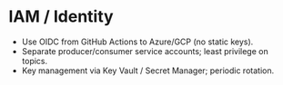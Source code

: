 # IAM / Identity
- Use OIDC from GitHub Actions to Azure/GCP (no static keys).
- Separate producer/consumer service accounts; least privilege on topics.
- Key management via Key Vault / Secret Manager; periodic rotation.

